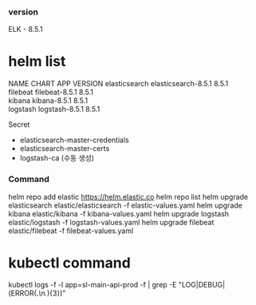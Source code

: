 
### version
ELK - 8.5.1 
# helm list
NAME         	CHART              	APP VERSION
elasticsearch   elasticsearch-8.5.1	8.5.1      
filebeat     	filebeat-8.5.1     	8.5.1      
kibana       	kibana-8.5.1       	8.5.1      
logstash     	logstash-8.5.1     	8.5.1  

Secret
   - elasticsearch-master-credentials
   - elasticsearch-master-certs
   - logstash-ca (수동 생성)

### Command


helm repo add elastic https://helm.elastic.co
helm repo list
helm upgrade elasticsearch elastic/elasticsearch -f elastic-values.yaml
helm upgrade kibana elastic/kibana -f kibana-values.yaml
helm upgrade logstash elastic/logstash -f logstash-values.yaml 
helm upgrade filebeat elastic/filebeat -f filebeat-values.yaml

# kubectl command
kubectl logs -f -l app=sl-main-api-prod -f | grep -E "LOG|DEBUG|(ERROR(.*\n.*){3})"